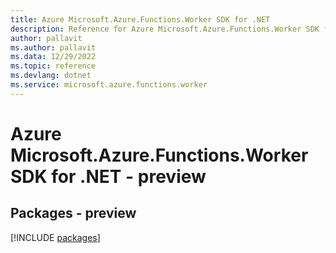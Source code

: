 ```yaml
---
title: Azure Microsoft.Azure.Functions.Worker SDK for .NET
description: Reference for Azure Microsoft.Azure.Functions.Worker SDK for .NET
author: pallavit
ms.author: pallavit
ms.data: 12/29/2022
ms.topic: reference
ms.devlang: dotnet
ms.service: microsoft.azure.functions.worker
---
```

# Azure Microsoft.Azure.Functions.Worker SDK for .NET - preview
## Packages - preview
[!INCLUDE [packages](microsoft.azure.functions.worker-index.md)]